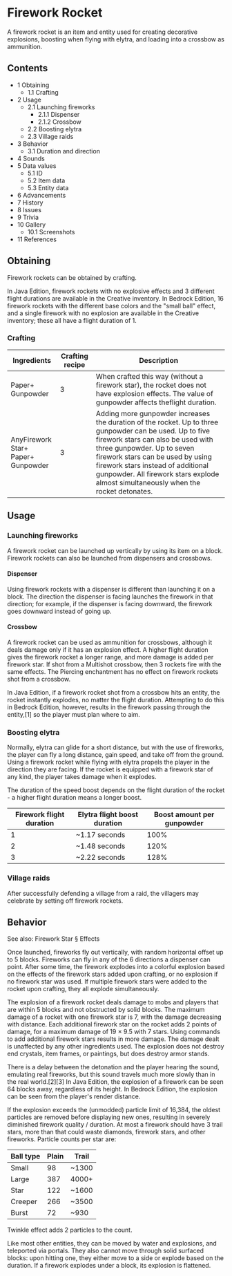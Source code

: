 # Firework Rocket
A firework rocket is an item and entity used for creating decorative explosions, boosting when flying with elytra, and loading into a crossbow as ammunition.

## Contents
- 1 Obtaining
	- 1.1 Crafting
- 2 Usage
	- 2.1 Launching fireworks
		- 2.1.1 Dispenser
		- 2.1.2 Crossbow
	- 2.2 Boosting elytra
	- 2.3 Village raids
- 3 Behavior
	- 3.1 Duration and direction
- 4 Sounds
- 5 Data values
	- 5.1 ID
	- 5.2 Item data
	- 5.3 Entity data
- 6 Advancements
- 7 History
- 8 Issues
- 9 Trivia
- 10 Gallery
	- 10.1 Screenshots
- 11 References

## Obtaining
Firework rockets can be obtained by crafting.

In Java Edition, firework rockets with no explosive effects and 3 different flight durations are available in the Creative inventory. In Bedrock Edition, 16 firework rockets with the different base colors and the "small ball" effect, and a single firework with no explosion are available in the Creative inventory; these all have a flight duration of 1.

### Crafting
| Ingredients                                | Crafting recipe | Description                                                                                                                                                                                                                                                                                                                                 |
|--------------------------------------------|-----------------|---------------------------------------------------------------------------------------------------------------------------------------------------------------------------------------------------------------------------------------------------------------------------------------------------------------------------------------------|
| Paper+<br/>Gunpowder                       | 3               | When crafted this way (without a firework star), the rocket does not have explosion effects. The value of gunpowder affects theflight duration.                                                                                                                                                                                             |
| AnyFirework Star+<br/>Paper+<br/>Gunpowder | 3               | Adding more gunpowder increases the duration of the rocket. Up to three gunpowder can be used. Up to five firework stars can also be used with three gunpowder. Up to seven firework stars can be used by using firework stars instead of additional gunpowder. All firework stars explode almost simultaneously when the rocket detonates. |

## Usage
### Launching fireworks
A firework rocket can be launched up vertically by using its item on a block. Firework rockets can also be launched from dispensers and crossbows.

#### Dispenser
Using firework rockets with a dispenser is different than launching it on a block. The direction the dispenser is facing launches the firework in that direction; for example, if the dispenser is facing downward, the firework goes downward instead of going up.

#### Crossbow
A firework rocket can be used as ammunition for crossbows, although it deals damage only if it has an explosion effect. A higher flight duration gives the firework rocket a longer range, and more damage is added per firework star. If shot from a Multishot crossbow, then 3 rockets fire with the same effects. The Piercing enchantment has no effect on firework rockets shot from a crossbow.

In Java Edition, if a firework rocket shot from a crossbow hits an entity, the rocket instantly explodes, no matter the flight duration. Attempting to do this in Bedrock Edition, however, results in the firework passing through the entity,[1] so the player must plan where to aim.

### Boosting elytra
Normally, elytra can glide for a short distance, but with the use of fireworks, the player can fly a long distance, gain speed, and take off from the ground. Using a firework rocket while flying with elytra propels the player in the direction they are facing. If the rocket is equipped with a firework star of any kind, the player takes damage when it explodes.

The duration of the speed boost depends on the flight duration of the rocket - a higher flight duration means a longer boost.

| Firework flight duration | Elytra flight boost duration | Boost amount per gunpowder |
|--------------------------|------------------------------|----------------------------|
| 1                        | ~1.17 seconds                | 100%                       |
| 2                        | ~1.48 seconds                | 120%                       |
| 3                        | ~2.22 seconds                | 128%                       |

### Village raids
After successfully defending a village from a raid, the villagers may celebrate by setting off firework rockets.

## Behavior
See also: Firework Star § Effects

Once launched, fireworks fly out vertically, with random horizontal offset up to 5 blocks. Fireworks can fly in any of the 6 directions a dispenser can point. After some time, the firework explodes into a colorful explosion based on the effects of the firework stars added upon crafting, or no explosion if no firework star was used. If multiple firework stars were added to the rocket upon crafting, they all explode simultaneously.

The explosion of a firework rocket deals damage to mobs and players that are within 5 blocks and not obstructed by solid blocks. The maximum damage of a rocket with one firework star is 7, with the damage decreasing with distance. Each additional firework star on the rocket adds 2 points of damage, for a maximum damage of 19 × 9.5 with 7 stars. Using commands to add additional firework stars results in more damage. The damage dealt is unaffected by any other ingredients used. The explosion does not destroy end crystals, item frames, or paintings, but does destroy armor stands.

There is a delay between the detonation and the player hearing the sound, emulating real fireworks, but this sound travels much more slowly than in the real world.[2][3] In Java Edition, the explosion of a firework can be seen 64 blocks away, regardless of its height. In Bedrock Edition, the explosion can be seen from the player's render distance.

If the explosion exceeds the (unmodded) particle limit of 16,384, the oldest particles are removed before displaying new ones, resulting in severely diminished firework quality / duration. At most a firework should have 3 trail stars, more than that could waste diamonds, firework stars, and other fireworks. Particle counts per star are:

| Ball type | Plain | Trail |
|-----------|-------|-------|
| Small     | 98    | ~1300 |
| Large     | 387   | 4000+ |
| Star      | 122   | ~1600 |
| Creeper   | 266   | ~3500 |
| Burst     | 72    | ~930  |

Twinkle effect adds 2 particles to the count.

Like most other entities, they can be moved by water and explosions, and teleported via portals. They also cannot move through solid surfaced blocks: upon hitting one, they either move to a side or explode based on the duration. If a firework explodes under a block, its explosion is flattened.

